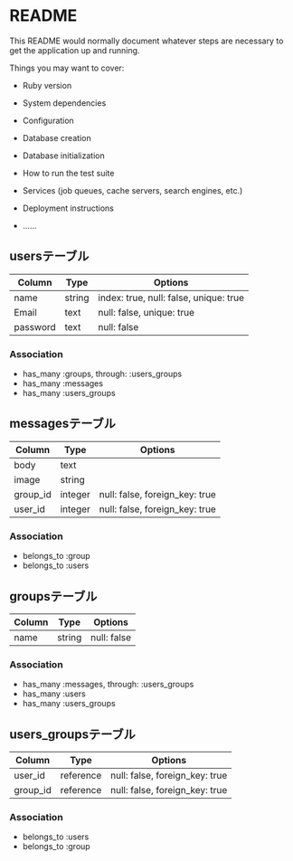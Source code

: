 # README

This README would normally document whatever steps are necessary to get the
application up and running.

Things you may want to cover:

* Ruby version

* System dependencies

* Configuration

* Database creation

* Database initialization

* How to run the test suite

* Services (job queues, cache servers, search engines, etc.)

* Deployment instructions

* ......
## usersテーブル

|Column|Type|Options|
|------|----|-------|
|name|string|index: true, null: false, unique: true|
|Email|text|null: false, unique: true|
|password|text|null: false|

### Association
- has_many :groups, through: :users_groups
- has_many :messages
- has_many :users_groups

## messagesテーブル

|Column|Type|Options|
|------|----|-------|
|body|text||
|image|string||
|group_id|integer|null: false, foreign_key: true|
|user_id|integer|null: false, foreign_key: true|

### Association
- belongs_to :group
- belongs_to :users

## groupsテーブル

|Column|Type|Options|
|------|----|-------|
|name|string|null: false|

### Association
- has_many :messages, through: :users_groups
- has_many :users
- has_many :users_groups

## users_groupsテーブル

|Column|Type|Options|
|------|----|-------|
|user_id|reference|null: false, foreign_key: true|
|group_id|reference|null: false, foreign_key: true|

### Association
- belongs_to :users
- belongs_to :group

